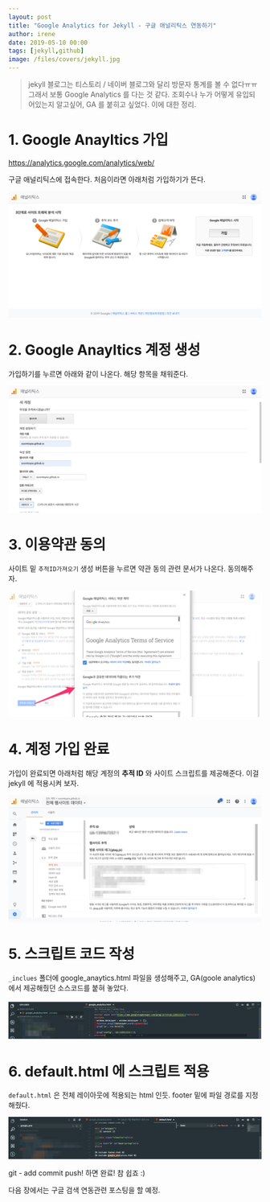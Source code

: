 ```yaml
---
layout: post
title: "Google Analytics for Jekyll - 구글 애널리틱스 연동하기"
author: irene
date: 2019-05-10 00:00
tags: [jekyll,github]
image: /files/covers/jekyll.jpg
---
```


> jekyll 블로그는 티스토리 / 네이버 블로그와 달리 방문자 통계를 볼 수 없다ㅠㅠ 그래서 보통 Google Analytics 를 다는 것 같다. 조회수나 누가 어떻게 유입되어있는지 알고싶어, GA 를 붙히고 싶었다. 이에 대한 정리.


# 1. Google Anayltics 가입

<https://analytics.google.com/analytics/web/>

구글 애널리틱스에 접속한다. 처음이라면 아래처럼 가입하기가 뜬다. 

![애널리틱스 접속](/files/jekyll/jekyll-ga01.png)


# 2. Google Anayltics 계정 생성

가입하기를 누르면 아래와 같이 나온다. 해당 항목을 채워준다.

![계정 생성](/files/jekyll/jekyll-ga02.png)

# 3. 이용약관 동의

사이트 밑 `추적ID가져오기` 생성 버튼을 누르면 약관 동의 관련 문서가 나온다. 동의해주자.

![약관 동의](/files/jekyll/jekyll-ga03.png)


# 4. 계정 가입 완료

가입이 완료되면 아래처럼 해당 계정의 __추적 ID__ 와 사이트 스크립트를 제공해준다. 이걸 jekyll 에 적용시켜 보자. 

![추적 ID 및 코드 생성](/files/jekyll/jekyll-ga04.png)


# 5. 스크립트 코드 작성

`_inclues` 폴더에 google_anaytics.html 파일을 생성해주고, GA(goole analytics)에서 제공해줬던 소스코드를 붙혀 놓았다.

![추적 ID 및 코드 생성](/files/jekyll/jekyll-ga05.png)

# 6. default.html 에 스크립트 적용

`default.html` 은 전체 레이아웃에 적용되는 html 인듯. footer 밑에 파일 경로를 지정해줬다. 

![추적 ID 및 코드 생성](/files/jekyll/jekyll-ga06.png)

git - add commit push! 하면 완료! 참 쉽죠 :) 

다음 장에서는 구글 검색 연동관련 포스팅을 할 예정.
